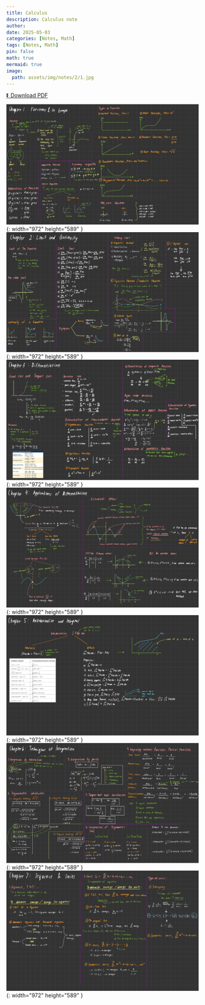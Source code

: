 ```yaml
---
title: Calculus
description: Calculus note
author: 
date: 2025-05-03 
categories: [Notes, Math]
tags: [Notes, Math]
pin: false
math: true
mermaid: true
image:
  path: assets/img/notes/2/1.jpg
---
```


[⏬ Download PDF](https://wahbakamaluddin.github.io/assets/pdf/notes/2/Calculus-SN.pdf)

![Desktop View](assets/img/notes/2/1.jpg){: width="972" height="589" }
![Desktop View](assets/img/notes/2/2.jpg){: width="972" height="589" }
![Desktop View](assets/img/notes/2/3.jpg){: width="972" height="589" }
![Desktop View](assets/img/notes/2/4.jpg){: width="972" height="589" }
![Desktop View](assets/img/notes/2/5.jpg){: width="972" height="589" }
![Desktop View](assets/img/notes/2/6.jpg){: width="972" height="589" }
![Desktop View](assets/img/notes/2/7.jpg){: width="972" height="589" }